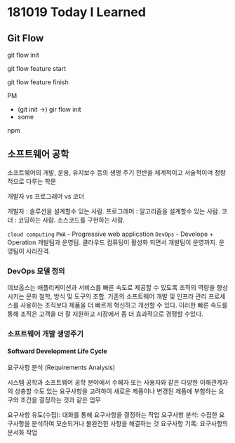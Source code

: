 # 181019 Today I Learned

## Git Flow

git flow init

git flow feature start


git flow feature finish 


PM
- (git init ->) gir flow init
- some 

npm


## 소프트웨어 공학

소프트웨어의 개발, 운용, 유지보수 등의 생명 주기 전반을 체계적이고 서술적이며 정량적으로 다루는 학문

개발자 vs 프로그래머 vs 코더

개발자 : 솔루션을 설계할수 있는 사람.
프로그래머 : 알고리즘을 설계할수 있는 사람.
코더 : 코딩하는 사람. 소스코드를 구현하는 사람.


`cloud computing`
`PWA` - Progressive web application
`DevOps` - Develope + Operation 개발팀과 운영팀.
클라우드 컴퓨팅이 활성화 되면서 개발팀이 운영까지. 운영팀이 사라진격.

### DevOps 모델 정의

데브옵스는 애플리케이션과 서비스를 빠른 속도로 제공할 수 있도록 조직의 역량을 향상시키는 문화 철학, 방식 및 도구의 조합. 기존의 소프트웨어 개발 및 인프라 관리 프로세스를 사용하는 조직보다 제품을 더 빠르게 혁신하고 개선할 수 있다. 이러한 빠른 속도를 통해 조직은 고객을 더 잘 지원하고 시장에서 좀 더 효과적으로 경쟁할 수있다.



### 소프트웨어 개발 생명주기

#### Softward Development Life Cycle

요구사항 분석 (Requirements Analysis)

시스템 공학과 소프트웨어 공학 분야에서 수혜자 또는 사용자와 같은 다양한 이해관계자의 상충할 수도 있는 요구사항을 고려하여 새로운 제품이나 변경된 제품에 부합하는 요구와 조건을 결정하는 것과 같은 업무

요구사항 유도(수집): 대화를 통해 요구사항을 결정하는 작업
요구사항 분석: 수집한 요구사항을 분석하여 모순되거나 불완전한 사항을 해결하는 것
요구사항 기록: 요구사항의 문서화 작업



